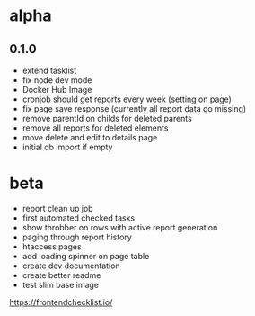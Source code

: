 # alpha

## 0.1.0
- extend tasklist
- fix node dev mode
- Docker Hub Image
- cronjob should get reports every week (setting on page)
- fix page save response (currently all report data go missing)
- remove parentId on childs for deleted parents
- remove all reports for deleted elements
- move delete and edit to details page
- initial db import if empty


# beta
- report clean up job
- first automated checked tasks
- show throbber on rows with active report generation
- paging through report history
- htaccess pages
- add loading spinner on page table 
- create dev documentation
- create better readme
- test slim base image






https://frontendchecklist.io/